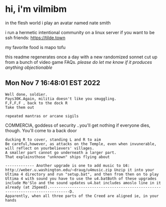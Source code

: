 # hi, i'm vilmibm

in the flesh world i play an avatar named nate smith

i run a hermetic intentional community on a linux server if you want to be ssh friends: https://tilde.town

my favorite food is mapo tofu

this readme regenerates once a day with a new randomized sonnet cut up from a bunch of video game FAQs.
_please do let me know if it produces anything objectionable_

## Mon Nov  7 16:48:01 EST 2022

    Well done, soldier.
    Pays30K.Again, militia doesn't like you smuggling.
    F,F,F,F , back to the dock R
    Take them out
    
    repeated mantras or arcane sigils
      COMMERCIA, goddess of security
    ..you'll get nothing if everyone dies, though.
    You'll come to a back door
    
    ducking R to cover, standing L and R to aim
    Be careful,however, as attacks on the Temple, even when invunerable, will reflect on yourbelievers' villages.
    A smaller part cannot go underneath a larger part.
    That explainsthose "unknown" ships flying about
    
    ------------- Another upgrade is one to add music to U4: http://weber.u.washington.edu/~draug/u4music.zip Unzip it into your Ultima 4 directory and run "setup.bat", and then from then on to play Ultima 4 with sound you have to use the u4.batBoth of these upgrades include Mo'Slo and the sound updates u4.bat includes amoslo line in it already (at 25peed).-------------------------------------------------------------------------------D.
    Apparently, when all three parts of the Creed are aligned ie, in your hands
